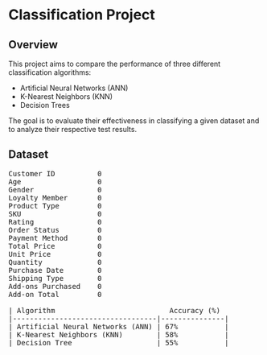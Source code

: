 # Classification Project

## Overview

This project aims to compare the performance of three different classification algorithms: 
- Artificial Neural Networks (ANN)
- K-Nearest Neighbors (KNN)
- Decision Trees

The goal is to evaluate their effectiveness in classifying a given dataset and to analyze their respective test results.

## Dataset
<pre>
Customer ID          0
Age                  0
Gender               0
Loyalty Member       0
Product Type         0
SKU                  0
Rating               0
Order Status         0
Payment Method       0
Total Price          0
Unit Price           0
Quantity             0
Purchase Date        0
Shipping Type        0
Add-ons Purchased    0
Add-on Total         0

| Algorithm                           Accuracy (%) 
|----------------------------------|---------------|  
| Artificial Neural Networks (ANN) | 67%           |  
| K-Nearest Neighbors (KNN)        | 58%           |  
| Decision Tree                    | 55%           |
</pre>